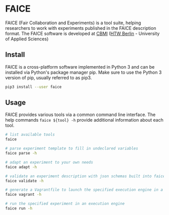 # FAICE

FAICE (Fair Collaboration and Experiments) is a tool suite, helping researchers to work with experiments published in
the FAICE description format. The FAICE software is developed at [CBMI](https://cbmi.htw-berlin.de/) ([HTW Berlin](https://www.htw-berlin.de/) - University of Applied Sciences)

## Install

FAICE is a cross-platform software implemented in Python 3 and can be installed via Python's package manager pip.
Make sure to use the Python 3 version of pip, usually referred to as pip3.

```bash
pip3 install --user faice
```

## Usage

FAICE provides various tools via a common command line interface. The help commands `faice ${tool} -h`
provide additional information about each tool.

```bash
# list available tools
faice
```

```bash
# parse experiment template to fill in undeclared variables
faice parse -h
```

```bash
# adapt an experiment to your own needs
faice adapt -h
```

```bash
# validate an experiment description with json schemas built into faice
faice validate -h
```

```bash
# generate a Vagrantfile to launch the specified execution engine in a virtual machine
faice vagrant -h
```

```bash
# run the specified experiment in an execution engine
faice run -h
```
